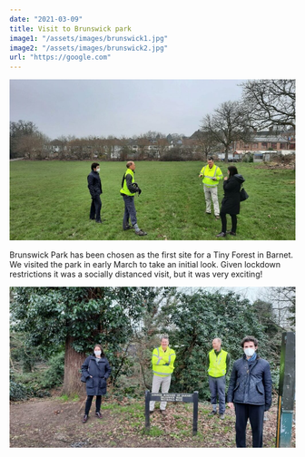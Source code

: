 ```yaml
---
date: "2021-03-09"
title: Visit to Brunswick park
image1: "/assets/images/brunswick1.jpg"
image2: "/assets/images/brunswick2.jpg"
url: "https://google.com"
---
```



<div class="card">
    <img src="/assets/images/brunswick1.jpg" class="w-100">
</div>

Brunswick Park has been chosen as the first site for a Tiny Forest in Barnet. We visited the park in early March to take an initial look.
Given lockdown restrictions it was a socially distanced visit, but it was very exciting!

<div class="card">
    <img src="/assets/images/brunswick2.jpg" class="w-100">
</div>

